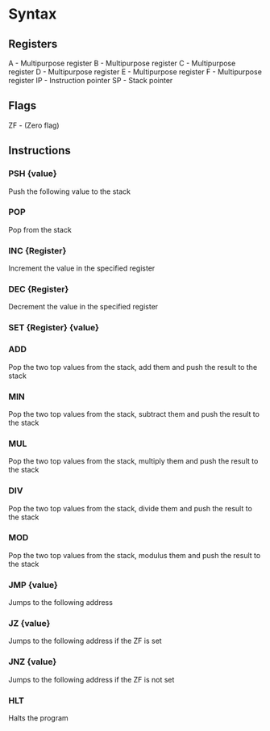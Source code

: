 # Syntax

## Registers

A - Multipurpose register
B - Multipurpose register
C - Multipurpose register
D - Multipurpose register
E - Multipurpose register
F - Multipurpose register
IP - Instruction pointer
SP - Stack pointer

## Flags

ZF - (Zero flag)

## Instructions

### PSH {value}
Push the following value to the stack

### POP
Pop from the stack

### INC {Register}
Increment the value in the specified register

### DEC {Register}
Decrement the value in the specified register

### SET {Register} {value}

### ADD
Pop the two top values from the stack, add them and push the result to the stack

### MIN
Pop the two top values from the stack, subtract them and push the result to the stack

### MUL
Pop the two top values from the stack, multiply them and push the result to the stack

### DIV
Pop the two top values from the stack, divide them and push the result to the stack

### MOD
Pop the two top values from the stack, modulus them and push the result to the stack

### JMP {value}
Jumps to the following address

### JZ {value}
Jumps to the following address if the ZF is set

### JNZ {value}
Jumps to the following address if the ZF is not set

### HLT
Halts the program
